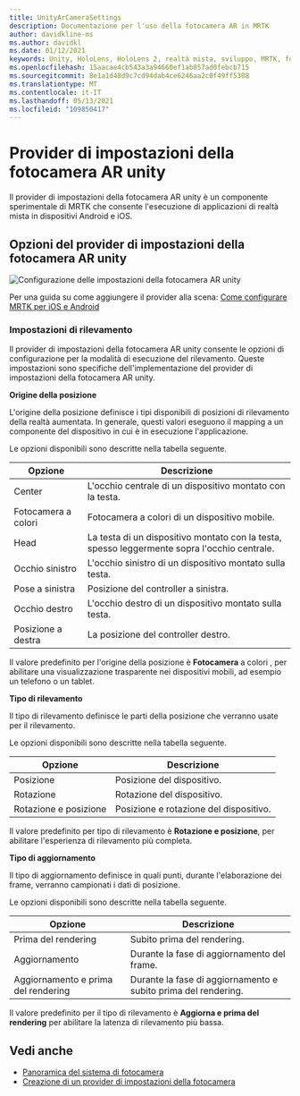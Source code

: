 ```yaml
---
title: UnityArCameraSettings
description: Documentazione per l'uso della fotocamera AR in MRTK
author: davidkline-ms
ms.author: davidkl
ms.date: 01/12/2021
keywords: Unity, HoloLens, HoloLens 2, realtà mista, sviluppo, MRTK, fotocamera AR,
ms.openlocfilehash: 15aacae4cb543a3a94660ef1ab057ad0febcb715
ms.sourcegitcommit: 8e1a1d48d9c7cd94dab4ce6246aa2c0f49ff5308
ms.translationtype: MT
ms.contentlocale: it-IT
ms.lasthandoff: 05/13/2021
ms.locfileid: "109850417"
---
```

# <a name="unity-ar-camera-settings-provider"></a>Provider di impostazioni della fotocamera AR unity

Il provider di impostazioni della fotocamera AR unity è un componente sperimentale di MRTK che consente l'esecuzione di applicazioni di realtà mista in dispositivi Android e iOS.

## <a name="unity-ar-camera-settings-provider-options"></a>Opzioni del provider di impostazioni della fotocamera AR unity

![Configurazione delle impostazioni della fotocamera AR unity](../images/camera-system/UnityArSettingsConfiguration.png)

Per una guida su come aggiungere il provider alla scena: [Come configurare MRTK per iOS e Android](../../supported-devices/using-ar-foundation.md)

### <a name="tracking-settings"></a>Impostazioni di rilevamento

Il provider di impostazioni della fotocamera AR unity consente le opzioni di configurazione per la modalità di esecuzione del rilevamento. Queste impostazioni sono specifiche dell'implementazione del provider di impostazioni della fotocamera AR unity.

**Origine della posizione**

L'origine della posizione definisce i tipi disponibili di posizioni di rilevamento della realtà aumentata. In generale, questi valori eseguono il mapping a un componente del dispositivo in cui è in esecuzione l'applicazione.

Le opzioni disponibili sono descritte nella tabella seguente.

| Opzione | Descrizione |
| --- | --- |
| Center | L'occhio centrale di un dispositivo montato con la testa. |
| Fotocamera a colori | Fotocamera a colori di un dispositivo mobile. |
| Head | La testa di un dispositivo montato con la testa, spesso leggermente sopra l'occhio centrale. |
| Occhio sinistro | L'occhio sinistro di un dispositivo montato sulla testa. |
| Pose a sinistra | Posizione del controller a sinistra. |
| Occhio destro | L'occhio destro di un dispositivo montato sulla testa. |
| Posizione a destra | La posizione del controller destro. |

Il valore predefinito per l'origine della posizione è **Fotocamera** a colori , per abilitare una visualizzazione trasparente nei dispositivi mobili, ad esempio un telefono o un tablet.

**Tipo di rilevamento**

Il tipo di rilevamento definisce le parti della posizione che verranno usate per il rilevamento.

Le opzioni disponibili sono descritte nella tabella seguente.

| Opzione | Descrizione |
| --- | --- |
| Posizione | Posizione del dispositivo. |
| Rotazione | Rotazione del dispositivo. |
| Rotazione e posizione | Posizione e rotazione del dispositivo. |

Il valore predefinito per tipo di rilevamento è **Rotazione e posizione**, per abilitare l'esperienza di rilevamento più completa.

**Tipo di aggiornamento**

Il tipo di aggiornamento definisce in quali punti, durante l'elaborazione dei frame, verranno campionati i dati di posizione.

Le opzioni disponibili sono descritte nella tabella seguente.

| Opzione | Descrizione |
| --- | --- |
| Prima del rendering | Subito prima del rendering. |
| Aggiornamento | Durante la fase di aggiornamento del frame. |
| Aggiornamento e prima del rendering | Durante la fase di aggiornamento e subito prima del rendering. |

Il valore predefinito per il tipo di rilevamento è **Aggiorna e prima del rendering** per abilitare la latenza di rilevamento più bassa.

## <a name="see-also"></a>Vedi anche

- [Panoramica del sistema di fotocamera](camera-system-overview.md)
- [Creazione di un provider di impostazioni della fotocamera](create-settings-provider.md)
